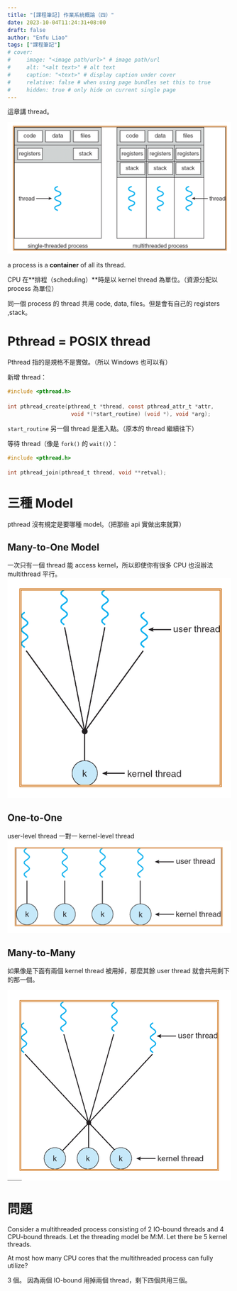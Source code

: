 ```yaml
---
title: "[課程筆記] 作業系統概論（四）"
date: 2023-10-04T11:24:31+08:00
draft: false
author: "Enfu Liao"
tags: ["課程筆記"]
# cover:
#     image: "<image path/url>" # image path/url
#     alt: "<alt text>" # alt text
#     caption: "<text>" # display caption under cover
#     relative: false # when using page bundles set this to true
#     hidden: true # only hide on current single page
---
```



這章講 thread。

![](./Screenshot%20from%202023-10-04%2011-26-13.png)

a process is a **container** of all its thread.

CPU 在**排程（scheduling）**時是以 kernel thread 為單位。（資源分配以 process 為單位）

同一個 process 的 thread 共用 code, data, files。但是會有自己的 registers ,stack。

# Pthread = POSIX thread
Pthread 指的是規格不是實做。（所以 Windows 也可以有）


新增 thread：
```c
#include <pthread.h>

int pthread_create(pthread_t *thread, const pthread_attr_t *attr,
                    void *(*start_routine) (void *), void *arg);
```

`start_routine` 另一個 thread 是進入點。（原本的 thread 繼續往下）


等待 thread（像是 `fork()` 的 `wait()`）：

```c
#include <pthread.h>

int pthread_join(pthread_t thread, void **retval);
```




# 三種 Model

pthread 沒有規定是要哪種 model。（把那些 api 實做出來就算）

## Many-to-One Model
一次只有一個 thread 能 access kernel，所以即使你有很多 CPU 也沒辦法 multithread 平行。
![](./Screenshot%20from%202023-10-04%2011-51-24.png)

## One-to-One
user-level thread 一對一 kernel-level thread
![](./Screenshot%20from%202023-10-04%2011-52-46.png)

## Many-to-Many
如果像是下面有兩個 kernel thread 被用掉，那麼其餘 user thread 就會共用剩下的那一個。

![](./Screenshot%20from%202023-10-04%2011-53-22.png)


# 問題
Consider a multithreaded process consisting of 2 IO-bound threads and 4 CPU-bound threads. Let the threading model be M:M. Let there be 5 kernel threads.

At most how many CPU cores that the multithreaded process can fully utilize?

3 個。
因為兩個 IO-bound 用掉兩個 thread，剩下四個共用三個。